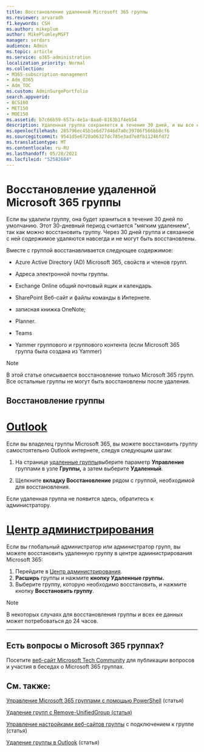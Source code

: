 ```yaml
---
title: Восстановление удаленной Microsoft 365 группы
ms.reviewer: arvaradh
f1.keywords: CSH
ms.author: mikeplum
author: MikePlumleyMSFT
manager: serdars
audience: Admin
ms.topic: article
ms.service: o365-administration
localization_priority: Normal
ms.collection:
- M365-subscription-management
- Adm_O365
- Adm_TOC
ms.custom: AdminSurgePortfolio
search.appverid:
- BCS160
- MET150
- MOE150
ms.assetid: b7c66b59-657a-4e1a-8aa0-8163b1f4eb54
description: Удаленная группа сохраняется в течение 30 дней, и вы все еще можете восстановить группу. Через 30 дней группа и ее содержимое будут удалены навсегда.
ms.openlocfilehash: 285796ec45b1e6d77d46d7a0c39706f566bb8cf6
ms.sourcegitcommit: 9541d5e6720a06327dc785e3ad7e8fb11246fd72
ms.translationtype: MT
ms.contentlocale: ru-RU
ms.lasthandoff: 05/20/2021
ms.locfileid: "52582684"
---
```

# <a name="restore-a-deleted-microsoft-365-group"></a>Восстановление удаленной Microsoft 365 группы

Если вы удалили группу, она будет храниться в течение 30 дней по умолчанию. Этот 30-дневный период считается "мягким удалением", так как можно восстановить группу. Через 30 дней группа и связанное с ней содержимое удаляются навсегда и не могут быть восстановлены.

Вместе с группой восстанавливается следующее содержимое:
  
- Azure Active Directory (AD) Microsoft 365, свойств и членов групп.
    
- Адреса электронной почты группы.
    
- Exchange Online общий почтовый ящик и календарь.
    
- SharePoint Веб-сайт и файлы команды в Интернете.
    
- записная книжка OneNote;
    
- Planner.
    
- Teams

- Yammer группового и группового контента (если Microsoft 365 группа была создана из Yammer)

> [!NOTE]
> В этой статье описывается восстановление только Microsoft 365 групп. Все остальные группы не могут быть восстановлены после удаления.

## <a name="restore-a-group"></a>Восстановление группы

# <a name="outlook"></a>[Outlook](#tab/outlook)

Если вы владелец группы Microsoft 365, вы можете восстановить группу самостоятельно Outlook интернете, следуя следующим шагам:

1. На странице [удаленные группы](https://outlook.office.com/people/group/deleted)выберите параметр **Управление** группами в узле **Группы,** а затем выберите **Удаленный**.

2. Щелкните **вкладку Восстановление** рядом с группой, необходимой для восстановления.

Если удаленная группа не появится здесь, обратитесь к администратору.

# <a name="admin-center"></a>[Центр администрирования](#tab/admin-center)

Если вы глобальный администратор или администратор групп, вы можете восстановить удаленную группу в центре администрирования Microsoft 365:

1. Перейдите в [Центр администрирования](https://admin.microsoft.com).
2. **Расширь** группы и нажмите **кнопку Удаленные группы.**
3. Выберите группу, которую необходимо восстановить, и нажмите кнопку **Восстановить группу**.

> [!NOTE]
> В некоторых случаях для восстановления группы и всех ее данных может потребоваться до 24 часов. 

---

## <a name="got-questions-about-microsoft-365-groups"></a>Есть вопросы о Microsoft 365 группах?

Посетите [веб-сайт Microsoft Tech Community](https://techcommunity.microsoft.com/t5/Office-365-Groups/ct-p/Office365Groups) для публикации вопросов и участия в беседах о Microsoft 365 группах. 
  
## <a name="related-content"></a>См. также:

[Управление Microsoft 365 группами с помощью PowerShell](../../enterprise/manage-microsoft-365-groups-with-powershell.md) (статья)
  
[Удаление групп с Remove-UnifiedGroup (статья)](/powershell/module/exchange/remove-unifiedgroup)
  
[Управление настройками веб-сайтов группы](https://support.microsoft.com/office/8376034d-d0c7-446e-9178-6ab51c58df42) с подключением к группе (статья)
  
[Удаление группы в Outlook](https://support.microsoft.com/office/ca7f5a9e-ae4f-4cbe-a4bc-89c469d1726f) (статья)